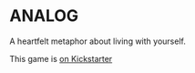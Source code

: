 # ANALOG
A heartfelt metaphor about living with yourself.

This game is [on Kickstarter](https://www.kickstarter.com/projects/joshuapowlison/66872438?ref=3uu5w9&token=4e307be9)
